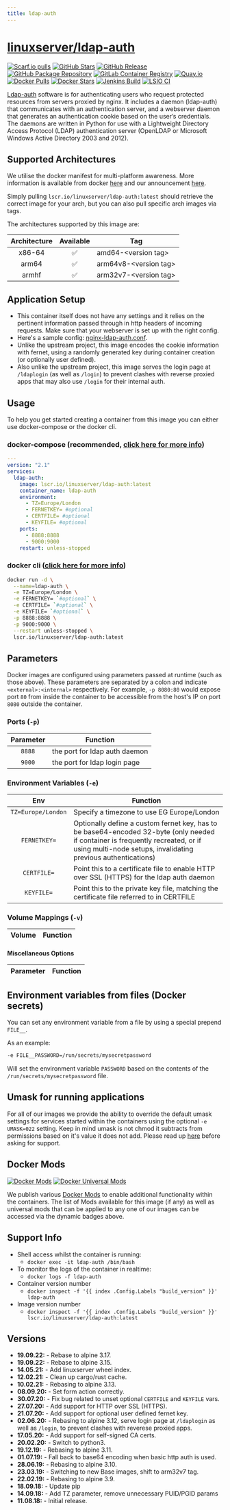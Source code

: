 ```yaml
---
title: ldap-auth
---
```

<!-- DO NOT EDIT THIS FILE MANUALLY  -->
<!-- Please read the https://github.com/linuxserver/docker-ldap-auth/blob/master/.github/CONTRIBUTING.md -->

# [linuxserver/ldap-auth](https://github.com/linuxserver/docker-ldap-auth)

[![Scarf.io pulls](https://scarf.sh/installs-badge/linuxserver-ci/linuxserver%2Fldap-auth?color=94398d&label-color=555555&logo-color=ffffff&style=for-the-badge&package-type=docker)](https://scarf.sh/gateway/linuxserver-ci/docker/linuxserver%2Fldap-auth)
[![GitHub Stars](https://img.shields.io/github/stars/linuxserver/docker-ldap-auth.svg?color=94398d&labelColor=555555&logoColor=ffffff&style=for-the-badge&logo=github)](https://github.com/linuxserver/docker-ldap-auth)
[![GitHub Release](https://img.shields.io/github/release/linuxserver/docker-ldap-auth.svg?color=94398d&labelColor=555555&logoColor=ffffff&style=for-the-badge&logo=github)](https://github.com/linuxserver/docker-ldap-auth/releases)
[![GitHub Package Repository](https://img.shields.io/static/v1.svg?color=94398d&labelColor=555555&logoColor=ffffff&style=for-the-badge&label=linuxserver.io&message=GitHub%20Package&logo=github)](https://github.com/linuxserver/docker-ldap-auth/packages)
[![GitLab Container Registry](https://img.shields.io/static/v1.svg?color=94398d&labelColor=555555&logoColor=ffffff&style=for-the-badge&label=linuxserver.io&message=GitLab%20Registry&logo=gitlab)](https://gitlab.com/linuxserver.io/docker-ldap-auth/container_registry)
[![Quay.io](https://img.shields.io/static/v1.svg?color=94398d&labelColor=555555&logoColor=ffffff&style=for-the-badge&label=linuxserver.io&message=Quay.io)](https://quay.io/repository/linuxserver.io/ldap-auth)
[![Docker Pulls](https://img.shields.io/docker/pulls/linuxserver/ldap-auth.svg?color=94398d&labelColor=555555&logoColor=ffffff&style=for-the-badge&label=pulls&logo=docker)](https://hub.docker.com/r/linuxserver/ldap-auth)
[![Docker Stars](https://img.shields.io/docker/stars/linuxserver/ldap-auth.svg?color=94398d&labelColor=555555&logoColor=ffffff&style=for-the-badge&label=stars&logo=docker)](https://hub.docker.com/r/linuxserver/ldap-auth)
[![Jenkins Build](https://img.shields.io/jenkins/build?labelColor=555555&logoColor=ffffff&style=for-the-badge&jobUrl=https%3A%2F%2Fci.linuxserver.io%2Fjob%2FDocker-Pipeline-Builders%2Fjob%2Fdocker-ldap-auth%2Fjob%2Fmaster%2F&logo=jenkins)](https://ci.linuxserver.io/job/Docker-Pipeline-Builders/job/docker-ldap-auth/job/master/)
[![LSIO CI](https://img.shields.io/badge/dynamic/yaml?color=94398d&labelColor=555555&logoColor=ffffff&style=for-the-badge&label=CI&query=CI&url=https%3A%2F%2Fci-tests.linuxserver.io%2Flinuxserver%2Fldap-auth%2Flatest%2Fci-status.yml)](https://ci-tests.linuxserver.io/linuxserver/ldap-auth/latest/index.html)

[Ldap-auth](https://github.com/nginxinc/nginx-ldap-auth) software is for authenticating users who request protected resources from servers proxied by nginx. It includes a daemon (ldap-auth) that communicates with an authentication server, and a webserver daemon that generates an authentication cookie based on the user’s credentials. The daemons are written in Python for use with a Lightweight Directory Access Protocol (LDAP) authentication server (OpenLDAP or Microsoft Windows Active Directory 2003 and 2012).

## Supported Architectures

We utilise the docker manifest for multi-platform awareness. More information is available from docker [here](https://github.com/docker/distribution/blob/master/docs/spec/manifest-v2-2.md#manifest-list) and our announcement [here](https://blog.linuxserver.io/2019/02/21/the-lsio-pipeline-project/).

Simply pulling `lscr.io/linuxserver/ldap-auth:latest` should retrieve the correct image for your arch, but you can also pull specific arch images via tags.

The architectures supported by this image are:

| Architecture | Available | Tag |
| :----: | :----: | ---- |
| x86-64 | ✅ | amd64-\<version tag\> |
| arm64 | ✅ | arm64v8-\<version tag\> |
| armhf| ✅ | arm32v7-\<version tag\> |

## Application Setup

- This container itself does not have any settings and it relies on the pertinent information passed through in http headers of incoming requests. Make sure that your webserver is set up with the right config.
- Here's a sample config: [nginx-ldap-auth.conf](https://github.com/nginxinc/nginx-ldap-auth/blob/master/nginx-ldap-auth.conf).
- Unlike the upstream project, this image encodes the cookie information with fernet, using a randomly generated key during container creation (or optionally user defined).
- Also unlike the upstream project, this image serves the login page at `/ldaplogin` (as well as `/login`) to prevent clashes with reverse proxied apps that may also use `/login` for their internal auth.

## Usage

To help you get started creating a container from this image you can either use docker-compose or the docker cli.

### docker-compose (recommended, [click here for more info](https://docs.linuxserver.io/general/docker-compose))

```yaml
---
version: "2.1"
services:
  ldap-auth:
    image: lscr.io/linuxserver/ldap-auth:latest
    container_name: ldap-auth
    environment:
      - TZ=Europe/London
      - FERNETKEY= #optional
      - CERTFILE= #optional
      - KEYFILE= #optional
    ports:
      - 8888:8888
      - 9000:9000
    restart: unless-stopped
```

### docker cli ([click here for more info](https://docs.docker.com/engine/reference/commandline/cli/))

```bash
docker run -d \
  --name=ldap-auth \
  -e TZ=Europe/London \
  -e FERNETKEY= `#optional` \
  -e CERTFILE= `#optional` \
  -e KEYFILE= `#optional` \
  -p 8888:8888 \
  -p 9000:9000 \
  --restart unless-stopped \
  lscr.io/linuxserver/ldap-auth:latest
```

## Parameters

Docker images are configured using parameters passed at runtime (such as those above). These parameters are separated by a colon and indicate `<external>:<internal>` respectively. For example, `-p 8080:80` would expose port `80` from inside the container to be accessible from the host's IP on port `8080` outside the container.

### Ports (`-p`)

| Parameter | Function |
| :----: | --- |
| `8888` | the port for ldap auth daemon |
| `9000` | the port for ldap login page |

### Environment Variables (`-e`)

| Env | Function |
| :----: | --- |
| `TZ=Europe/London` | Specify a timezone to use EG Europe/London |
| `FERNETKEY=` | Optionally define a custom fernet key, has to be base64-encoded 32-byte (only needed if container is frequently recreated, or if using multi-node setups, invalidating previous authentications) |
| `CERTFILE=` | Point this to a certificate file to enable HTTP over SSL (HTTPS) for the ldap auth daemon |
| `KEYFILE=` | Point this to the private key file, matching the certificate file referred to in CERTFILE |

### Volume Mappings (`-v`)

| Volume | Function |
| :----: | --- |

#### Miscellaneous Options

| Parameter | Function |
| :-----:   | --- |

## Environment variables from files (Docker secrets)

You can set any environment variable from a file by using a special prepend `FILE__`.

As an example:

```bash
-e FILE__PASSWORD=/run/secrets/mysecretpassword
```

Will set the environment variable `PASSWORD` based on the contents of the `/run/secrets/mysecretpassword` file.

## Umask for running applications

For all of our images we provide the ability to override the default umask settings for services started within the containers using the optional `-e UMASK=022` setting.
Keep in mind umask is not chmod it subtracts from permissions based on it's value it does not add. Please read up [here](https://en.wikipedia.org/wiki/Umask) before asking for support.

## Docker Mods

[![Docker Mods](https://img.shields.io/badge/dynamic/yaml?color=94398d&labelColor=555555&logoColor=ffffff&style=for-the-badge&label=ldap-auth&query=%24.mods%5B%27ldap-auth%27%5D.mod_count&url=https%3A%2F%2Fraw.githubusercontent.com%2Flinuxserver%2Fdocker-mods%2Fmaster%2Fmod-list.yml)](https://mods.linuxserver.io/?mod=ldap-auth "view available mods for this container.") [![Docker Universal Mods](https://img.shields.io/badge/dynamic/yaml?color=94398d&labelColor=555555&logoColor=ffffff&style=for-the-badge&label=universal&query=%24.mods%5B%27universal%27%5D.mod_count&url=https%3A%2F%2Fraw.githubusercontent.com%2Flinuxserver%2Fdocker-mods%2Fmaster%2Fmod-list.yml)](https://mods.linuxserver.io/?mod=universal "view available universal mods.")

We publish various [Docker Mods](https://github.com/linuxserver/docker-mods) to enable additional functionality within the containers. The list of Mods available for this image (if any) as well as universal mods that can be applied to any one of our images can be accessed via the dynamic badges above.

## Support Info

* Shell access whilst the container is running:
  * `docker exec -it ldap-auth /bin/bash`
* To monitor the logs of the container in realtime:
  * `docker logs -f ldap-auth`
* Container version number
  * `docker inspect -f '{{ index .Config.Labels "build_version" }}' ldap-auth`
* Image version number
  * `docker inspect -f '{{ index .Config.Labels "build_version" }}' lscr.io/linuxserver/ldap-auth:latest`

## Versions

* **19.09.22:** - Rebase to alpine 3.17.
* **19.09.22:** - Rebase to alpine 3.15.
* **14.05.21:** - Add linuxserver wheel index.
* **12.02.21:** - Clean up cargo/rust cache.
* **10.02.21:** - Rebasing to alpine 3.13.
* **08.09.20:** - Set form action correctly.
* **30.07.20:** - Fix bug related to unset optional `CERTFILE` and `KEYFILE` vars.
* **27.07.20:** - Add support for HTTP over SSL (HTTPS).
* **21.07.20:** - Add support for optional user defined fernet key.
* **02.06.20:** - Rebasing to alpine 3.12, serve login page at `/ldaplogin` as well as `/login`, to prevent clashes with reverese proxied apps.
* **17.05.20:** - Add support for self-signed CA certs.
* **20.02.20:** - Switch to python3.
* **19.12.19:** - Rebasing to alpine 3.11.
* **01.07.19:** - Fall back to base64 encoding when basic http auth is used.
* **28.06.19:** - Rebasing to alpine 3.10.
* **23.03.19:** - Switching to new Base images, shift to arm32v7 tag.
* **22.02.19:** - Rebasing to alpine 3.9.
* **18.09.18:** - Update pip
* **14.09.18:** - Add TZ parameter, remove unnecessary PUID/PGID params
* **11.08.18:** - Initial release.

